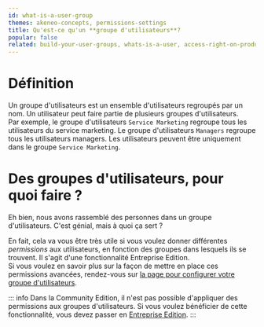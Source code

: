 ```yaml
---
id: what-is-a-user-group
themes: akeneo-concepts, permissions-settings
title: Qu'est-ce qu'un **groupe d'utilisateurs**?
popular: false
related: build-your-user-groups, whats-is-a-user, access-right-on-products, access-rights-on-imports-exports, access-rights-on-assets
---
```


# Définition

Un groupe d'utilisateurs est un ensemble d'utilisateurs regroupés par un nom. Un utilisateur peut faire partie de plusieurs groupes d'utilisateurs.  
Par exemple, le groupe d'utilisateurs `Service Marketing` regroupe tous les utilisateurs du service marketing. Le groupe d'utilisateurs `Managers` regroupe tous les utilisateurs managers. Les utilisateurs peuvent être uniquement dans le groupe `Service Marketing`.

# Des groupes d'utilisateurs, pour quoi faire ?
Eh bien, nous avons rassemblé des personnes dans un groupe d'utilisateurs. C'est génial, mais à quoi ça sert ?

En fait, cela va vous être très utile si vous voulez donner différentes *permissions* aux utilisateurs, en fonction des groupes dans lesquels ils se trouvent. Il s'agit d'une fonctionnalité Entreprise Edition.  
Si vous voulez en savoir plus sur la façon de mettre en place ces permissions avancées, rendez-vous sur [la page pour configurer votre groupe d'utilisateurs](/articles/build-your-user-groups.html).

::: info
Dans la Community Edition, il n'est pas possible d'appliquer des permissions aux groupes d'utilisateurs. Si vous voulez bénéficier de cette fonctionnalité, vous devez passer en [Entreprise Edition](https://www.akeneo.com/enterprise-edition/?source=akeneo-help).
:::

